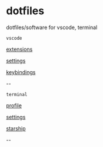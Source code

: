 # dotfiles


dotfiles/software for vscode, terminal


`vscode`

[extensions](https://github.com/eosiswastaken/dotfiles/blob/main/vscode/extensions.json) 

[settings](https://github.com/eosiswastaken/dotfiles/blob/main/vscode/settings.json)

[keybindings](https://github.com/eosiswastaken/dotfiles/blob/main/vscode/keybindings.json)

--

`terminal`

[profile](https://github.com/eosiswastaken/dotfiles/blob/main/terminal/Microsoft.PowerShell_profile.ps1)

[settings](https://github.com/eosiswastaken/dotfiles/blob/main/terminal/settings.json)

[starship](https://starship.rs/)



--
